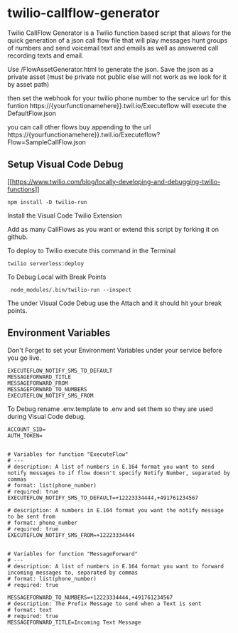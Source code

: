 # twilio-callflow-generator
Twilio CallFlow Generator is a Twilio function based script that allows for the quick generation of a json call flow file that will play messages hunt groups of numbers and send voicemail text and emails as well as answered call recording texts and email.

Use /FlowAssetGenerator.html to generate the json.  Save the json as a private asset (must be private not public else will not work as we look for it by asset path)  

then set the webhook for your twilio phone number to the service url for this funtion  https://{yourfunctionamehere}}.twil.io/Executeflow will execute the DefaultFlow.json

you can call other flows buy appending to the url   https://{yourfunctionamehere}}.twil.io/Executeflow?Flow=SampleCallFlow.json

## Setup Visual Code Debug

[[https://www.twilio.com/blog/locally-developing-and-debugging-twilio-functions]]


```
npm install -D twilio-run

```

Install the Visual Code Twilio Extension


Add as many CallFlows as you want or extend this script by forking it on github.

To deploy to Twilio execute this command in the Terminal

```
twilio serverless:deploy
```

To Debug Local with Break Points

```
 node_modules/.bin/twilio-run --inspect

```

The under Visual Code Debug use the Attach and it should hit your break points.

## Environment Variables

Don't Forget to set your Environment Variables under your service before you go live.

```
EXECUTEFLOW_NOTIFY_SMS_TO_DEFAULT
MESSAGEFORWARD_TITLE
MESSAGEFORWARD_FROM
MESSAGEFORWARD_TO_NUMBERS
EXECUTEFLOW_NOTIFY_SMS_FROM
```

To Debug rename .env.template to .env  and set them so they are used during Visual Code debug.

```
ACCOUNT_SID=
AUTH_TOKEN=


# Variables for function "ExecuteFlow"
# ---
# description: A list of numbers in E.164 format you want to send notify messages to if flow doesn't specify Notify Number, separated by commas
# format: list(phone_number)
# required: true
EXECUTEFLOW_NOTIFY_SMS_TO_DEFAULT=+12223334444,+491761234567

# description: A numbers in E.164 format you want the notify message to be sent from
# format: phone_number
# required: true
EXECUTEFLOW_NOTIFY_SMS_FROM=+12223334444


# Variables for function "MessageForward"
# ---
# description: A list of numbers in E.164 format you want to forward incoming messages to, separated by commas
# format: list(phone_number)
# required: true

MESSAGEFORWARD_TO_NUMBERS=+12223334444,+491761234567
# description: The Prefix Message to send when a Text is sent
# format: text
# required: true
MESSAGEFORWARD_TITLE=Incoming Text Message


```

